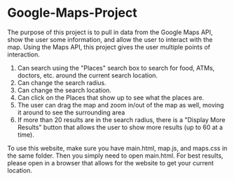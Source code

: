 # Google-Maps-Project
The purpose of this project is to pull in data from the Google Maps API, show the user some information, and allow the user to interact with the map.
Using the Maps API, this project gives the user multiple points of interaction.
  1. Can search using the "Places" search box to search for food, ATMs, doctors, etc. around the current search location.
  2. Can change the search radius.
  3. Can change the search location.
  4. Can click on the Places that show up to see what the places are.
  5. The user can drag the map and zoom in/out of the map as well, moving it around to see the surrounding area
  6. If more than 20 results are in the search radius, there is a "Display More Results" button that allows the user to show more results (up to 60 at a time).
  
To use this website, make sure you have main.html, map.js, and maps.css in the same folder. Then you simply need to open main.html.
For best results, please open in a browser that allows for the website to get your current location.

